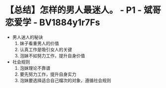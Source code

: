 # 【总结】怎样的男人最迷人。 - P1 - 斌哥恋爱学 - BV1884y1r7Fs

-   男人迷人的秘诀
    1.  妹子看重男人的价值
    2.  认真工作是吸引女人的关键
    3.  泡妹不如努力工作，提升自身价值
-   社会规则
    1.  泡妹理论不靠谱
    2.  要先努力工作，提升自身实力
    3.  泡妹要选择适合自己檔次的对象，遵循社会规则